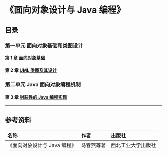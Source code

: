# 《面向对象设计与 Java 编程》

## 目录

### 第一单元 面向对象基础和类图设计

#### 第 1 章 [面向对象基础](1%20面向对象基础/index.html)

#### 第 2 章 [UML 类图及其设计](2%20UML%20类图及其设计/index.html)

### 第二单元 Java 面向对象编程机制

#### 第 3 章 [封装性的 Java 编程实现](3%20封装性的%20Java%20编程实现/index.html)

---

## 参考资料

| 名称                         | 作者       | 出版社             |
| :--------------------------- | :--------- | :----------------- |
| 《面向对象设计与 Java 编程》 | 马春燕等著 | 西北工业大学出版社 |
